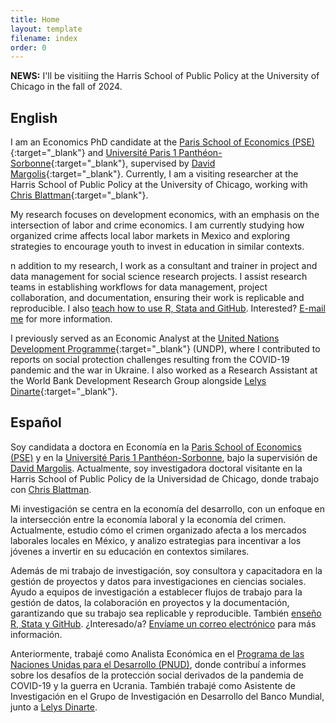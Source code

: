 ```yaml
---
title: Home
layout: template
filename: index
order: 0
---  
```


**NEWS:** I'll be visitiing the Harris School of Public Policy at the University of Chicago in the fall of 2024.

## English
I am an Economics PhD candidate at the [Paris School of Economics (PSE)](https://www.parisschoolofeconomics.eu/en/){:target="_blank"} and [Université Paris 1 Panthéon-Sorbonne](https://www.pantheonsorbonne.fr/page-perso/mmontoya){:target="_blank"}, supervised by [David Margolis](https://www.parisschoolofeconomics.eu/en/margolis-david/){:target="_blank"}. Currently, I am a visiting researcher at the Harris School of Public Policy at the University of Chicago, working with [Chris Blattman](https://chrisblattman.com/){:target="_blank"}.

My research focuses on development economics, with an emphasis on the intersection of labor and crime economics. I am currently studying how organized crime affects local labor markets in Mexico and exploring strategies to encourage youth to invest in education in similar contexts.

n addition to my research, I work as a consultant and trainer in project and data management for social science research projects. I assist research teams in establishing workflows for data management, project collaboration, and documentation, ensuring their work is replicable and reproducible. I also [teach how to use R, Stata and GitHub](https://github.com/mariamontoyaa/2023-intro-to-R-public). Interested? [E-mail me](mailto:maria.montoya.aguirre@gmail.com) for more information. 

I previously served as an Economic Analyst at the [United Nations Development Programme](https://www.undp.org/){:target="_blank"} (UNDP), where I contributed to reports on social protection challenges resulting from the COVID-19 pandemic and the war in Ukraine. I also worked as a Research Assistant at the World Bank Development Research Group alongside [Lelys Dinarte](https://www.worldbank.org/en/about/people/l/lelys-dinarte){:target="_blank"}.


## Español
Soy candidata a doctora en Economía en la [Paris School of Economics (PSE)](https://www.parisschoolofeconomics.eu/en/) y en la [Université Paris 1 Panthéon-Sorbonne](https://www.pantheonsorbonne.fr/page-perso/mmontoya), bajo la supervisión de [David Margolis](https://www.parisschoolofeconomics.eu/en/margolis-david/). Actualmente, soy investigadora doctoral visitante en la Harris School of Public Policy de la Universidad de Chicago, donde trabajo con [Chris Blattman](https://chrisblattman.com/).

Mi investigación se centra en la economía del desarrollo, con un enfoque en la intersección entre la economía laboral y la economía del crimen. Actualmente, estudio cómo el crimen organizado afecta a los mercados laborales locales en México, y analizo estrategias para incentivar a los jóvenes a invertir en su educación en contextos similares.

Además de mi trabajo de investigación, soy consultora y capacitadora en la gestión de proyectos y datos para investigaciones en ciencias sociales. Ayudo a equipos de investigación a establecer flujos de trabajo para la gestión de datos, la colaboración en proyectos y la documentación, garantizando que su trabajo sea replicable y reproducible. También [enseño R, Stata y GitHub](https://github.com/mariamontoyaa/2023-intro-to-R-public). ¿Interesado/a? [Envíame un correo electrónico](mailto:maria.montoya.aguirre@gmail.com) para más información.

Anteriormente, trabajé como Analista Económica en el [Programa de las Naciones Unidas para el Desarrollo (PNUD)](https://www.undp.org/), donde contribuí a informes sobre los desafíos de la protección social derivados de la pandemia de COVID-19 y la guerra en Ucrania. También trabajé como Asistente de Investigación en el Grupo de Investigación en Desarrollo del Banco Mundial, junto a [Lelys Dinarte](https://www.worldbank.org/en/about/people/l/lelys-dinarte).


